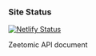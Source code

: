 ### Site Status

[![Netlify Status](https://api.netlify.com/api/v1/badges/8859b241-ebc1-4195-a651-69fce54c5c05/deploy-status)](https://app.netlify.com/sites/zeetomicapidoc/deploys)

Zeetomic API document